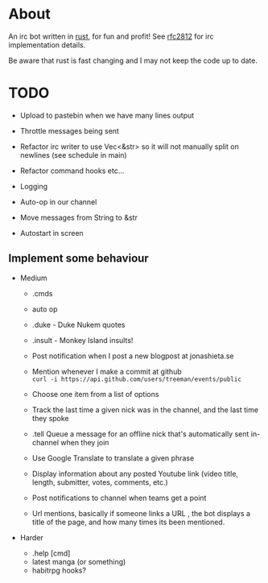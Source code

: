 About
=====

An irc bot written in [rust][], for fun and profit! See [rfc2812][] for irc implementation details.

Be aware that rust is fast changing and I may not keep the code up to date.

TODO
====

* Upload to pastebin when we have many lines output
* Throttle messages being sent
* Refactor irc writer to use Vec<&str> so it will not manually split on newlines (see schedule in main)
* Refactor command hooks etc...

* Logging
* Auto-op in our channel
* Move messages from String to &str
* Autostart in screen

Implement some behaviour
-----------------------

* Medium
    * .cmds
    * auto op
    * .duke - Duke Nukem quotes
    * .insult - Monkey Island insults!
    * Post notification when I post a new blogpost at jonashieta.se
    * Mention whenever I make a commit at github  
        `curl -i https://api.github.com/users/treeman/events/public`

    * Choose one item from a list of options
    * Track the last time a given nick was in the channel, and the last time they spoke
    * .tell Queue a message for an offline nick that's automatically sent in-channel when they join
    * Use Google Translate to translate a given phrase
    * Display information about any posted Youtube link (video title, length, submitter, votes, comments, etc.)
    * Post notifications to channel when teams get a point
    * Url mentions, basically if someone links a URL , the bot displays a title of the page, and how many times its been mentioned.

* Harder
    * .help [cmd]
    * latest manga (or something)
    * habitrpg hooks?

[rust]: http://www.rust-lang.org "rust"
[rfc2812]: http://tools.ietf.org/html/rfc2812 "irc reference"


